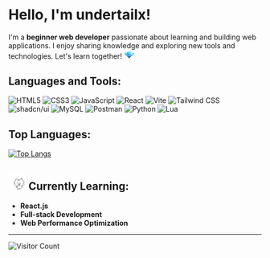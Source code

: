 # Hello, I'm undertailx!

I'm a **beginner web developer** passionate about learning and building web applications. I enjoy sharing knowledge and exploring new tools and technologies. Let's learn together! <img src="https://github.com/undertailx/undertailx/blob/main/diamond.gif" width="20" />

## Languages and Tools:
<p align="left">
  <img src="https://img.shields.io/badge/HTML5-E34F26?style=for-the-badge&logo=html5&logoColor=white" alt="HTML5"/>
  <img src="https://img.shields.io/badge/CSS3-1572B6?style=for-the-badge&logo=css3&logoColor=white" alt="CSS3"/>
  <img src="https://img.shields.io/badge/JavaScript-F7DF1E?style=for-the-badge&logo=javascript&logoColor=black" alt="JavaScript"/>
  <img src="https://img.shields.io/badge/React-61DAFB?style=for-the-badge&logo=react&logoColor=black" alt="React"/>
  <img src="https://img.shields.io/badge/Vite-646CFF?style=for-the-badge&logo=vite&logoColor=white" alt="Vite"/>
  <img src="https://img.shields.io/badge/Tailwind_CSS-38B2AC?style=for-the-badge&logo=tailwind-css&logoColor=white" alt="Tailwind CSS"/>
  <img src="https://img.shields.io/badge/shadcn/UI-18181B?style=for-the-badge&logo=shadcn&logoColor=white" alt="shadcn/ui"/>
  <img src="https://img.shields.io/badge/MySQL-4479A1?style=for-the-badge&logoColor=white" alt="MySQL"/>
  <img src="https://img.shields.io/badge/Postman-FF6C37?style=for-the-badge&logo=postman&logoColor=white" alt="Postman"/>
  <img src="https://img.shields.io/badge/Python-3776AB?style=for-the-badge&logo=python&logoColor=white" alt="Python"/>
  <img src="https://img.shields.io/badge/Lua-2C2D72?style=for-the-badge&logo=lua&logoColor=white" alt="Lua"/>
</p>

## Top Languages:
[![Top Langs](https://github-readme-stats.vercel.app/api/top-langs/?username=undertailx&layout=compact&cache_seconds=86400)](https://github.com/anuraghazra/github-readme-stats)

## <img src="https://github.com/undertailx/undertailx/blob/main/cat.gif" width="35" /> Currently Learning:
- **React.js**
- **Full-stack Development**
- **Web Performance Optimization**

---

![Visitor Count](https://komarev.com/ghpvc/?username=undertailx&style=flat)

